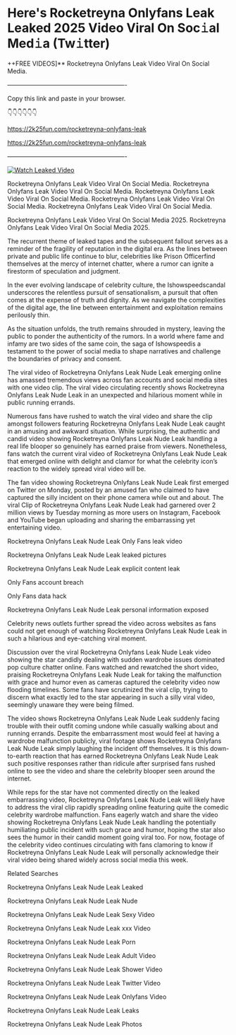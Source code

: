 # Here's Rocketreyna Onlyfans Leak Leaked 2025 Video Viral On Soc𝚒al Med𝚒a (Tw𝚒tter)

++FREE VIDEOS]** Rocketreyna Onlyfans Leak Video Viral On Social Media.

———————————————————-

Copy this link and paste in your browser.

👇👇👇👇👇👇

https://2k25fun.com/rocketreyna-onlyfans-leak

https://2k25fun.com/rocketreyna-onlyfans-leak

———————————————————-

[![Watch Leaked Video](https://miro.medium.com/v2/resize:fit:828/format:webp/1*cilzJN44JGOrTw9NJCrNHA.gif "Watch Leaked Video")](https://2k25fun.com/rocketreyna-onlyfans-leak)

Rocketreyna Onlyfans Leak Video Viral On Social Media. Rocketreyna Onlyfans Leak Video Viral On Social Media. Rocketreyna Onlyfans Leak Video Viral On Social Media. Rocketreyna Onlyfans Leak Video Viral On Social Media. Rocketreyna Onlyfans Leak Video Viral On Social Media.

Rocketreyna Onlyfans Leak Video Viral On Social Media 2025. Rocketreyna Onlyfans Leak Video Viral On Social Media 2025.

The recurrent theme of leaked tapes and the subsequent fallout serves as a reminder of the fragility of reputation in the digital era. As the lines between private and public life continue to blur, celebrities like Prison Officerfind themselves at the mercy of internet chatter, where a rumor can ignite a firestorm of speculation and judgment.

In the ever evolving landscape of celebrity culture, the Ishowspeedscandal underscores the relentless pursuit of sensationalism, a pursuit that often comes at the expense of truth and dignity. As we navigate the complexities of the digital age, the line between entertainment and exploitation remains perilously thin.

As the situation unfolds, the truth remains shrouded in mystery, leaving the public to ponder the authenticity of the rumors. In a world where fame and infamy are two sides of the same coin, the saga of Ishowspeedis a testament to the power of social media to shape narratives and challenge the boundaries of privacy and consent.

The viral video of Rocketreyna Onlyfans Leak Nude Leak emerging online has amassed tremendous views across fan accounts and social media sites with one video clip. The viral video circulating recently shows Rocketreyna Onlyfans Leak Nude Leak in an unexpected and hilarious moment while in public running errands.

Numerous fans have rushed to watch the viral video and share the clip amongst followers featuring Rocketreyna Onlyfans Leak Nude Leak caught in an amusing and awkward situation. While surprising, the authentic and candid video showing Rocketreyna Onlyfans Leak Nude Leak handling a real life blooper so genuinely has earned praise from viewers. Nonetheless, fans watch the current viral video of Rocketreyna Onlyfans Leak Nude Leak that emerged online with delight and clamor for what the celebrity icon’s reaction to the widely spread viral video will be.

The fan video showing Rocketreyna Onlyfans Leak Nude Leak first emerged on Twitter on Monday, posted by an amused fan who claimed to have captured the silly incident on their phone camera while out and about. The viral Clip of Rocketreyna Onlyfans Leak Nude Leak had garnered over 2 million views by Tuesday morning as more users on Instagram, Facebook and YouTube began uploading and sharing the embarrassing yet entertaining video.

Rocketreyna Onlyfans Leak Nude Leak Only Fans leak video

Rocketreyna Onlyfans Leak Nude Leak leaked pictures

Rocketreyna Onlyfans Leak Nude Leak explicit content leak

Only Fans account breach

Only Fans data hack

Rocketreyna Onlyfans Leak Nude Leak personal information exposed

Celebrity news outlets further spread the video across websites as fans could not get enough of watching Rocketreyna Onlyfans Leak Nude Leak in such a hilarious and eye-catching viral moment.

Discussion over the viral Rocketreyna Onlyfans Leak Nude Leak video showing the star candidly dealing with sudden wardrobe issues dominated pop culture chatter online. Fans watched and rewatched the short video, praising Rocketreyna Onlyfans Leak Nude Leak for taking the malfunction with grace and humor even as cameras captured the celebrity video now flooding timelines. Some fans have scrutinized the viral clip, trying to discern what exactly led to the star appearing in such a silly viral video, seemingly unaware they were being filmed.

The video shows Rocketreyna Onlyfans Leak Nude Leak suddenly facing trouble with their outfit coming undone while casually walking about and running errands. Despite the embarrassment most would feel at having a wardrobe malfunction publicly, viral footage shows Rocketreyna Onlyfans Leak Nude Leak simply laughing the incident off themselves. It is this down-to-earth reaction that has earned Rocketreyna Onlyfans Leak Nude Leak such positive responses rather than ridicule after surprised fans rushed online to see the video and share the celebrity blooper seen around the internet.

While reps for the star have not commented directly on the leaked embarrassing video, Rocketreyna Onlyfans Leak Nude Leak will likely have to address the viral clip rapidly spreading online featuring quite the comedic celebrity wardrobe malfunction. Fans eagerly watch and share the video showing Rocketreyna Onlyfans Leak Nude Leak handling the potentially humiliating public incident with such grace and humor, hoping the star also sees the humor in their candid moment going viral too. For now, footage of the celebrity video continues circulating with fans clamoring to know if Rocketreyna Onlyfans Leak Nude Leak will personally acknowledge their viral video being shared widely across social media this week.

Related Searches

Rocketreyna Onlyfans Leak Nude Leak Leaked

Rocketreyna Onlyfans Leak Nude Leak Nude

Rocketreyna Onlyfans Leak Nude Leak Sexy Video

Rocketreyna Onlyfans Leak Nude Leak xxx Video

Rocketreyna Onlyfans Leak Nude Leak Porn

Rocketreyna Onlyfans Leak Nude Leak Adult Video

Rocketreyna Onlyfans Leak Nude Leak Shower Video

Rocketreyna Onlyfans Leak Nude Leak Twitter Video

Rocketreyna Onlyfans Leak Nude Leak Onlyfans Video

Rocketreyna Onlyfans Leak Nude Leak Leaks

Rocketreyna Onlyfans Leak Nude Leak Photos